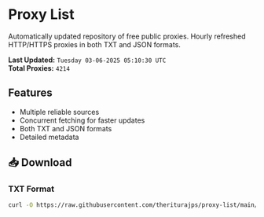 # Proxy List

Automatically updated repository of free public proxies. Hourly refreshed HTTP/HTTPS proxies in both TXT and JSON formats.

**Last Updated:** `Tuesday 03-06-2025 05:10:30 UTC`  
**Total Proxies:** `4214`

## Features
- Multiple reliable sources
- Concurrent fetching for faster updates
- Both TXT and JSON formats
- Detailed metadata

## 📥 Download

### TXT Format
```bash
curl -O https://raw.githubusercontent.com/theriturajps/proxy-list/main/proxies.txt
